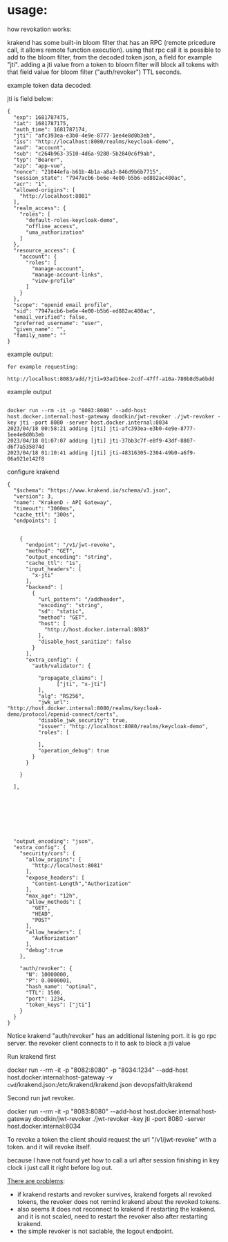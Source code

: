 # usage:
how revokation works:

krakend has some built-in bloom filter that has an RPC (remote pricedure call, it allows remote function execution).
using that rpc call it is possible to add to the bloom filter, from the decoded token json, a field for example "jti".
adding a jti value from a token to bloom filter will block all tokens with that field value for bloom filter ("auth/revoker") TTL seconds.

example token data decoded:

jti is field below:

```
{
  "exp": 1681787475,
  "iat": 1681787175,
  "auth_time": 1681787174,
  "jti": "afc393ea-e3b0-4e9e-8777-1ee4e8d0b3eb",
  "iss": "http://localhost:8080/realms/keycloak-demo",
  "aud": "account",
  "sub": "c264b963-3510-4d6a-9280-5b2840c6f9ab",
  "typ": "Bearer",
  "azp": "app-vue",
  "nonce": "21044efa-b61b-4b1a-a8a3-846d9b6b7715",
  "session_state": "7947acb6-be6e-4e00-b5b6-ed882ac480ac",
  "acr": "1",
  "allowed-origins": [
    "http://localhost:8081"
  ],
  "realm_access": {
    "roles": [
      "default-roles-keycloak-demo",
      "offline_access",
      "uma_authorization"
    ]
  },
  "resource_access": {
    "account": {
      "roles": [
        "manage-account",
        "manage-account-links",
        "view-profile"
      ]
    }
  },
  "scope": "openid email profile",
  "sid": "7947acb6-be6e-4e00-b5b6-ed882ac480ac",
  "email_verified": false,
  "preferred_username": "user",
  "given_name": "",
  "family_name": ""
}
```

example output:

```
for example requesting: 

http://localhost:8083/add/?jti=93ad16ee-2cdf-47ff-a10a-780b8d5a6bdd
```
example output
```

docker run --rm -it -p "8083:8080" --add-host host.docker.internal:host-gateway doodkin/jwt-revoker ./jwt-revoker -key jti -port 8080 -server host.docker.internal:8034
2023/04/18 00:58:21 adding [jti] jti-afc393ea-e3b0-4e9e-8777-1ee4e8d0b3eb
2023/04/18 01:07:07 adding [jti] jti-37bb3c7f-e8f9-43df-8807-d6f7a535874d
2023/04/18 01:10:41 adding [jti] jti-48316305-2304-49b0-a6f9-06a921e142f8

```

configure krakend


```
{
  "$schema": "https://www.krakend.io/schema/v3.json",
  "version": 3,
  "name": "KrakenD - API Gateway",
  "timeout": "3000ms",
  "cache_ttl": "300s",
  "endpoints": [


    {
      "endpoint": "/v1/jwt-revoke",
      "method": "GET",
      "output_encoding": "string",
      "cache_ttl": "1s",
      "input_headers": [
        "x-jti"
      ],
      "backend": [
        {
          "url_pattern": "/addheader",
          "encoding": "string",
          "sd": "static",
          "method": "GET",
          "host": [
            "http://host.docker.internal:8083"
          ],
          "disable_host_sanitize": false
        }
      ],
      "extra_config": {
        "auth/validator": {

          "propagate_claims": [
                ["jti", "x-jti"]
          ],
          "alg": "RS256",
          "jwk_url": "http://host.docker.internal:8080/realms/keycloak-demo/protocol/openid-connect/certs",
          "disable_jwk_security": true,
          "issuer": "http://localhost:8080/realms/keycloak-demo",
          "roles": [
           
          ],
          "operation_debug": true
        }
      }

    }

  ],
  
  
  
  
  
  
  
  
  "output_encoding": "json",
  "extra_config": {
    "security/cors": {
      "allow_origins": [
        "http://localhost:8081"
      ],
      "expose_headers": [
        "Content-Length","Authorization"
      ],
      "max_age": "12h",
      "allow_methods": [
        "GET",
        "HEAD",
        "POST"
      ],
      "allow_headers": [
        "Authorization"
      ],
      "debug":true
    },

    "auth/revoker": {
      "N": 10000000,
      "P": 0.0000001,
      "hash_name": "optimal",
      "TTL": 1500,
      "port": 1234,
      "token_keys": ["jti"]
    }
  }
}
```

Notice krakend "auth/revoker" has an additional listening port. it is go rpc server. the revoker client connects to it to ask to block a jti value


Run krakend first

docker run --rm -it -p "8082:8080" -p "8034:1234" --add-host host.docker.internal:host-gateway -v `cwd`/krakend.json:/etc/krakend/krakend.json devopsfaith/krakend

Second run jwt revoker.

docker run --rm -it -p "8083:8080" --add-host host.docker.internal:host-gateway doodkin/jwt-revoker ./jwt-revoker -key jti -port 8080 -server host.docker.internal:8034


To revoke a token the client should request the url "/v1/jwt-revoke" with a token. and it will revoke itself.

because I have not found yet how to call a url after session finishing in key clock i just call it right before log out.

[There are problems](#problems): 
  - if krakend restarts and revoker survives, krakend forgets all revoked tokens, the revoker does not remind krakend about the revoked tokens.
  - also seems it does not reconnect to krakend if restarting the krakend. and it is not scaled, need to restart the revoker also after restarting krakend.
  - the simple revoker is not saclable, the logout endpoint.
